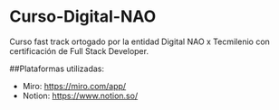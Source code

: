 # Curso-Digital-NAO
Curso fast track ortogado por la entidad Digital NAO x Tecmilenio con certificación de Full Stack Developer.

##Plataformas utilizadas:
- Miro: https://miro.com/app/
- Notion: https://www.notion.so/
